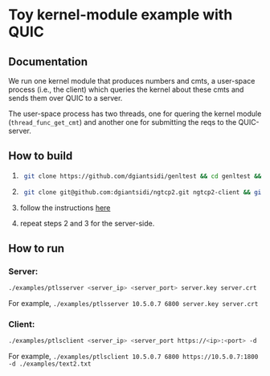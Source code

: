 # Toy kernel-module example with QUIC

## Documentation

We run one kernel module that produces numbers and cmts, a user-space process (i.e., the client) which queries the kernel about these cmts and sends them over QUIC to a server.

The user-space process has two threads, one for quering the kernel module (`thread_func_get_cmt`) and another one for submitting the reqs to the QUIC-server. 

## How to build

1) ```sh
    git clone https://github.com/dgiantsidi/genltest && cd genltest && make && sudo insmod netlink_module.ko && cd ..
    ```

2) ```sh
    git clone git@github.com:dgiantsidi/ngtcp2.git ngtcp2-client && git checkout commitments-protocol-dev
    ```
3) follow the instructions [here](https://github.com/dgiantsidi/zfs-docs/blob/main/quic-instructions.md#how-to-build)

4) repeat steps 2 and 3 for the server-side.


## How to run


### Server:
```sh
./examples/ptlsserver <server_ip> <server_port> server.key server.crt
```

For example, 
`./examples/ptlsserver 10.5.0.7 6800 server.key server.crt`


### Client:
```sh
./examples/ptlsclient <server_ip> <server_port https://<ip>:<port> -d ./examples/text2.txt
```

For example, `./examples/ptlsclient 10.5.0.7 6800 https://10.5.0.7:1800 -d ./examples/text2.txt`
